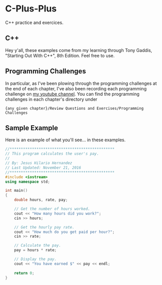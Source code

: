 # C-Plus-Plus
C++ practice and exercices.

## C++
Hey y'all, these examples come from my learning through Tony Gaddis, "Starting Out With C++", 8th Edition. 
Feel free to use.


## Programming Challenges
In particular, as I've been plowing through the programming challenges at the end of each chapter, I've also been recording each programming challenge on [my youtube channel](https://www.youtube.com/jesushilariohernandez). You can find the programming challenges in each chapter's directory under 
```
{any given chapter}/Review Questions and Exercises/Programming Challenges
```

## Sample Example
Here is an example of what you'll see... in these examples. 
```C++
//***********************************************
// This program calculates the user's pay.
//
// By: Jesus Hilario Hernandez
// Last Updated: November 21, 2016
//***********************************************
#include <iostream>
using namespace std;

int main()
{
    double hours, rate, pay;

    // Get the number of hours worked.
    cout << "How many hours did you work?";
    cin >> hours;

    // Get the hourly pay rate.
    cout << "How much do you get paid per hour?";
    cin >> rate;

    // Calculate the pay.
    pay = hours * rate;

    // Display the pay.
    cout << "You have earned $" << pay << endl;
    
    return 0;
}
```
